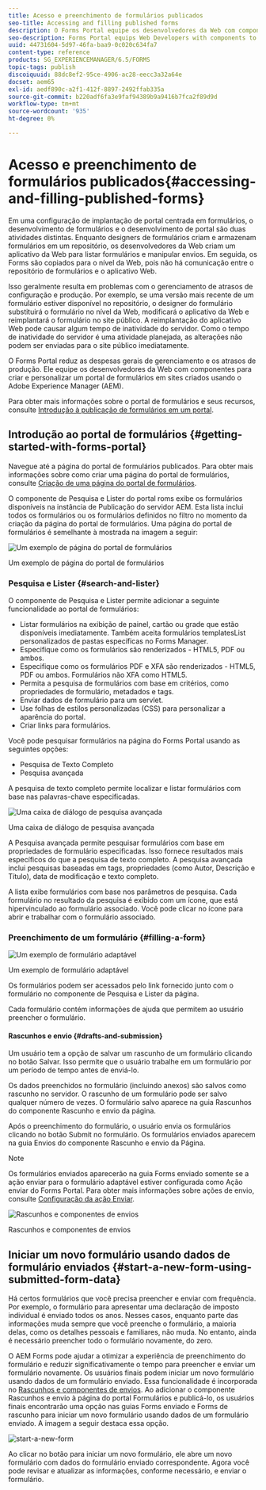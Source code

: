 ```yaml
---
title: Acesso e preenchimento de formulários publicados
seo-title: Accessing and filling published forms
description: O Forms Portal equipe os desenvolvedores da Web com componentes para criar e personalizar um portal de formulários em sites criados usando o Adobe Experience Manager (AEM).
seo-description: Forms Portal equips Web Developers with components to create and customize a forms portal on websites authored using Adobe Experience Manager (AEM).
uuid: 44731604-5d97-46fa-baa9-0c020c634fa7
content-type: reference
products: SG_EXPERIENCEMANAGER/6.5/FORMS
topic-tags: publish
discoiquuid: 88dc8ef2-95ce-4906-ac28-eecc3a32a64e
docset: aem65
exl-id: aedf890c-a2f1-412f-8897-2492ffab335a
source-git-commit: b220adf6fa3e9faf94389b9a9416b7fca2f89d9d
workflow-type: tm+mt
source-wordcount: '935'
ht-degree: 0%

---
```


# Acesso e preenchimento de formulários publicados{#accessing-and-filling-published-forms}

Em uma configuração de implantação de portal centrada em formulários, o desenvolvimento de formulários e o desenvolvimento de portal são duas atividades distintas. Enquanto designers de formulários criam e armazenam formulários em um repositório, os desenvolvedores da Web criam um aplicativo da Web para listar formulários e manipular envios. Em seguida, os Forms são copiados para o nível da Web, pois não há comunicação entre o repositório de formulários e o aplicativo Web.

Isso geralmente resulta em problemas com o gerenciamento de atrasos de configuração e produção. Por exemplo, se uma versão mais recente de um formulário estiver disponível no repositório, o designer do formulário substituirá o formulário no nível da Web, modificará o aplicativo da Web e reimplantará o formulário no site público. A reimplantação do aplicativo Web pode causar algum tempo de inatividade do servidor. Como o tempo de inatividade do servidor é uma atividade planejada, as alterações não podem ser enviadas para o site público imediatamente.

O Forms Portal reduz as despesas gerais de gerenciamento e os atrasos de produção. Ele equipe os desenvolvedores da Web com componentes para criar e personalizar um portal de formulários em sites criados usando o Adobe Experience Manager (AEM).

Para obter mais informações sobre o portal de formulários e seus recursos, consulte [Introdução à publicação de formulários em um portal](/help/forms/using/introduction-publishing-forms.md).

## Introdução ao portal de formulários {#getting-started-with-forms-portal}

Navegue até a página do portal de formulários publicados. Para obter mais informações sobre como criar uma página do portal de formulários, consulte [Criação de uma página do portal de formulários](../../forms/using/creating-form-portal-page.md).

O componente de Pesquisa e Lister do portal roms exibe os formulários disponíveis na instância de Publicação do servidor AEM. Esta lista inclui todos os formulários ou os formulários definidos no filtro no momento da criação da página do portal de formulários. Uma página do portal de formulários é semelhante à mostrada na imagem a seguir:

![Um exemplo de página do portal de formulários ](assets/forms-portal-page.png)

Um exemplo de página do portal de formulários

### Pesquisa e Lister {#search-and-lister}

O componente de Pesquisa e Lister permite adicionar a seguinte funcionalidade ao portal de formulários:

* Listar formulários na exibição de painel, cartão ou grade que estão disponíveis imediatamente. Também aceita formulários templatesList personalizados de pastas específicas no Forms Manager.
* Especifique como os formulários são renderizados - HTML5, PDF ou ambos.
* Especifique como os formulários PDF e XFA são renderizados - HTML5, PDF ou ambos. Formulários não XFA como HTML5.
* Permita a pesquisa de formulários com base em critérios, como propriedades de formulário, metadados e tags.
* Enviar dados de formulário para um servlet.
* Use folhas de estilos personalizadas (CSS) para personalizar a aparência do portal.
* Criar links para formulários.

Você pode pesquisar formulários na página do Forms Portal usando as seguintes opções:

* Pesquisa de Texto Completo
* Pesquisa avançada

A pesquisa de texto completo permite localizar e listar formulários com base nas palavras-chave especificadas.

![Uma caixa de diálogo de pesquisa avançada](assets/search-panel.png)

Uma caixa de diálogo de pesquisa avançada

A Pesquisa avançada permite pesquisar formulários com base em propriedades de formulário especificadas. Isso fornece resultados mais específicos do que a pesquisa de texto completo. A pesquisa avançada inclui pesquisas baseadas em tags, propriedades (como Autor, Descrição e Título), data de modificação e texto completo.

A lista exibe formulários com base nos parâmetros de pesquisa. Cada formulário no resultado da pesquisa é exibido com um ícone, que está hipervinculado ao formulário associado. Você pode clicar no ícone para abrir e trabalhar com o formulário associado.

### Preenchimento de um formulário {#filling-a-form}

![Um exemplo de formulário adaptável](assets/filling_a_form.png)

Um exemplo de formulário adaptável

Os formulários podem ser acessados pelo link fornecido junto com o formulário no componente de Pesquisa e Lister da página.

Cada formulário contém informações de ajuda que permitem ao usuário preencher o formulário.

#### Rascunhos e envio {#drafts-and-submission}

Um usuário tem a opção de salvar um rascunho de um formulário clicando no botão Salvar. Isso permite que o usuário trabalhe em um formulário por um período de tempo antes de enviá-lo.

Os dados preenchidos no formulário (incluindo anexos) são salvos como rascunho no servidor. O rascunho de um formulário pode ser salvo qualquer número de vezes. O formulário salvo aparece na guia Rascunhos do componente Rascunho e envio da página.

Após o preenchimento do formulário, o usuário envia os formulários clicando no botão Submit no formulário. Os formulários enviados aparecem na guia Envios do componente Rascunho e envio da Página.

>[!NOTE]
>
>Os formulários enviados aparecerão na guia Forms enviado somente se a ação enviar para o formulário adaptável estiver configurada como Ação enviar do Forms Portal. Para obter mais informações sobre ações de envio, consulte [Configuração da ação Enviar](../../forms/using/configuring-submit-actions.md).

![Rascunhos e componentes de envios](assets/draft-submission.png)

Rascunhos e componentes de envios

## Iniciar um novo formulário usando dados de formulário enviados {#start-a-new-form-using-submitted-form-data}

Há certos formulários que você precisa preencher e enviar com frequência. Por exemplo, o formulário para apresentar uma declaração de imposto individual é enviado todos os anos. Nesses casos, enquanto parte das informações muda sempre que você preenche o formulário, a maioria delas, como os detalhes pessoais e familiares, não muda. No entanto, ainda é necessário preencher todo o formulário novamente, do zero.

O AEM Forms pode ajudar a otimizar a experiência de preenchimento do formulário e reduzir significativamente o tempo para preencher e enviar um formulário novamente. Os usuários finais podem iniciar um novo formulário usando dados de um formulário enviado. Essa funcionalidade é incorporada no [Rascunhos e componentes de envios](../../forms/using/draft-submission-component.md). Ao adicionar o componente Rascunhos e envio à página do portal Formulários e publicá-lo, os usuários finais encontrarão uma opção nas guias Forms enviado e Forms de rascunho para iniciar um novo formulário usando dados de um formulário enviado. A imagem a seguir destaca essa opção.

![start-a-new-form](assets/start-a-new-form.png)

Ao clicar no botão para iniciar um novo formulário, ele abre um novo formulário com dados do formulário enviado correspondente. Agora você pode revisar e atualizar as informações, conforme necessário, e enviar o formulário.

